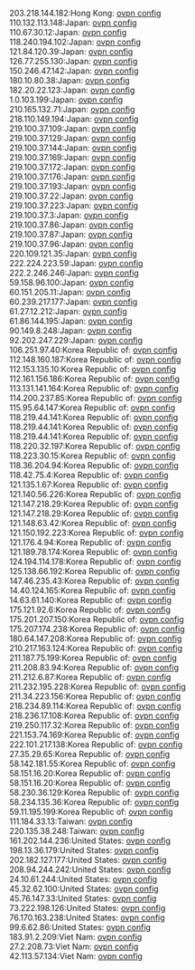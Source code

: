 203.218.144.182:Hong Kong: [ovpn config](vpn/203_218_144_182.ovpn)  
110.132.113.148:Japan: [ovpn config](vpn/110_132_113_148.ovpn)  
110.67.30.12:Japan: [ovpn config](vpn/110_67_30_12.ovpn)  
118.240.194.102:Japan: [ovpn config](vpn/118_240_194_102.ovpn)  
121.84.120.39:Japan: [ovpn config](vpn/121_84_120_39.ovpn)  
126.77.255.130:Japan: [ovpn config](vpn/126_77_255_130.ovpn)  
150.246.47.142:Japan: [ovpn config](vpn/150_246_47_142.ovpn)  
180.10.80.38:Japan: [ovpn config](vpn/180_10_80_38.ovpn)  
182.20.22.123:Japan: [ovpn config](vpn/182_20_22_123.ovpn)  
1.0.103.199:Japan: [ovpn config](vpn/1_0_103_199.ovpn)  
210.165.132.71:Japan: [ovpn config](vpn/210_165_132_71.ovpn)  
218.110.149.194:Japan: [ovpn config](vpn/218_110_149_194.ovpn)  
219.100.37.109:Japan: [ovpn config](vpn/219_100_37_109.ovpn)  
219.100.37.129:Japan: [ovpn config](vpn/219_100_37_129.ovpn)  
219.100.37.144:Japan: [ovpn config](vpn/219_100_37_144.ovpn)  
219.100.37.169:Japan: [ovpn config](vpn/219_100_37_169.ovpn)  
219.100.37.172:Japan: [ovpn config](vpn/219_100_37_172.ovpn)  
219.100.37.176:Japan: [ovpn config](vpn/219_100_37_176.ovpn)  
219.100.37.193:Japan: [ovpn config](vpn/219_100_37_193.ovpn)  
219.100.37.22:Japan: [ovpn config](vpn/219_100_37_22.ovpn)  
219.100.37.223:Japan: [ovpn config](vpn/219_100_37_223.ovpn)  
219.100.37.3:Japan: [ovpn config](vpn/219_100_37_3.ovpn)  
219.100.37.86:Japan: [ovpn config](vpn/219_100_37_86.ovpn)  
219.100.37.87:Japan: [ovpn config](vpn/219_100_37_87.ovpn)  
219.100.37.96:Japan: [ovpn config](vpn/219_100_37_96.ovpn)  
220.109.121.35:Japan: [ovpn config](vpn/220_109_121_35.ovpn)  
222.224.223.59:Japan: [ovpn config](vpn/222_224_223_59.ovpn)  
222.2.246.246:Japan: [ovpn config](vpn/222_2_246_246.ovpn)  
59.158.96.100:Japan: [ovpn config](vpn/59_158_96_100.ovpn)  
60.151.205.11:Japan: [ovpn config](vpn/60_151_205_11.ovpn)  
60.239.217.177:Japan: [ovpn config](vpn/60_239_217_177.ovpn)  
61.27.12.212:Japan: [ovpn config](vpn/61_27_12_212.ovpn)  
61.86.144.195:Japan: [ovpn config](vpn/61_86_144_195.ovpn)  
90.149.8.248:Japan: [ovpn config](vpn/90_149_8_248.ovpn)  
92.202.247.229:Japan: [ovpn config](vpn/92_202_247_229.ovpn)  
106.251.97.40:Korea Republic of: [ovpn config](vpn/106_251_97_40.ovpn)  
112.148.160.187:Korea Republic of: [ovpn config](vpn/112_148_160_187.ovpn)  
112.153.135.10:Korea Republic of: [ovpn config](vpn/112_153_135_10.ovpn)  
112.161.156.186:Korea Republic of: [ovpn config](vpn/112_161_156_186.ovpn)  
113.131.141.164:Korea Republic of: [ovpn config](vpn/113_131_141_164.ovpn)  
114.200.237.85:Korea Republic of: [ovpn config](vpn/114_200_237_85.ovpn)  
115.95.64.147:Korea Republic of: [ovpn config](vpn/115_95_64_147.ovpn)  
118.219.44.141:Korea Republic of: [ovpn config](vpn/118_219_44_141.ovpn)  
118.219.44.141:Korea Republic of: [ovpn config](vpn/118_219_44_141.ovpn)  
118.219.44.141:Korea Republic of: [ovpn config](vpn/118_219_44_141.ovpn)  
118.220.32.197:Korea Republic of: [ovpn config](vpn/118_220_32_197.ovpn)  
118.223.30.15:Korea Republic of: [ovpn config](vpn/118_223_30_15.ovpn)  
118.36.204.94:Korea Republic of: [ovpn config](vpn/118_36_204_94.ovpn)  
118.42.75.4:Korea Republic of: [ovpn config](vpn/118_42_75_4.ovpn)  
121.135.1.67:Korea Republic of: [ovpn config](vpn/121_135_1_67.ovpn)  
121.140.56.226:Korea Republic of: [ovpn config](vpn/121_140_56_226.ovpn)  
121.147.218.29:Korea Republic of: [ovpn config](vpn/121_147_218_29.ovpn)  
121.147.218.29:Korea Republic of: [ovpn config](vpn/121_147_218_29.ovpn)  
121.148.63.42:Korea Republic of: [ovpn config](vpn/121_148_63_42.ovpn)  
121.150.192.223:Korea Republic of: [ovpn config](vpn/121_150_192_223.ovpn)  
121.176.4.94:Korea Republic of: [ovpn config](vpn/121_176_4_94.ovpn)  
121.189.78.174:Korea Republic of: [ovpn config](vpn/121_189_78_174.ovpn)  
124.194.114.178:Korea Republic of: [ovpn config](vpn/124_194_114_178.ovpn)  
125.138.66.192:Korea Republic of: [ovpn config](vpn/125_138_66_192.ovpn)  
147.46.235.43:Korea Republic of: [ovpn config](vpn/147_46_235_43.ovpn)  
14.40.124.165:Korea Republic of: [ovpn config](vpn/14_40_124_165.ovpn)  
14.63.61.140:Korea Republic of: [ovpn config](vpn/14_63_61_140.ovpn)  
175.121.92.6:Korea Republic of: [ovpn config](vpn/175_121_92_6.ovpn)  
175.201.207.150:Korea Republic of: [ovpn config](vpn/175_201_207_150.ovpn)  
175.207.174.238:Korea Republic of: [ovpn config](vpn/175_207_174_238.ovpn)  
180.64.147.208:Korea Republic of: [ovpn config](vpn/180_64_147_208.ovpn)  
210.217.163.124:Korea Republic of: [ovpn config](vpn/210_217_163_124.ovpn)  
211.187.75.199:Korea Republic of: [ovpn config](vpn/211_187_75_199.ovpn)  
211.208.83.94:Korea Republic of: [ovpn config](vpn/211_208_83_94.ovpn)  
211.212.6.87:Korea Republic of: [ovpn config](vpn/211_212_6_87.ovpn)  
211.232.195.228:Korea Republic of: [ovpn config](vpn/211_232_195_228.ovpn)  
211.34.223.156:Korea Republic of: [ovpn config](vpn/211_34_223_156.ovpn)  
218.234.89.114:Korea Republic of: [ovpn config](vpn/218_234_89_114.ovpn)  
218.236.17.108:Korea Republic of: [ovpn config](vpn/218_236_17_108.ovpn)  
219.250.117.32:Korea Republic of: [ovpn config](vpn/219_250_117_32.ovpn)  
221.153.74.169:Korea Republic of: [ovpn config](vpn/221_153_74_169.ovpn)  
222.101.217.138:Korea Republic of: [ovpn config](vpn/222_101_217_138.ovpn)  
27.35.29.65:Korea Republic of: [ovpn config](vpn/27_35_29_65.ovpn)  
58.142.181.55:Korea Republic of: [ovpn config](vpn/58_142_181_55.ovpn)  
58.151.16.20:Korea Republic of: [ovpn config](vpn/58_151_16_20.ovpn)  
58.151.16.20:Korea Republic of: [ovpn config](vpn/58_151_16_20.ovpn)  
58.230.36.129:Korea Republic of: [ovpn config](vpn/58_230_36_129.ovpn)  
58.234.135.36:Korea Republic of: [ovpn config](vpn/58_234_135_36.ovpn)  
59.11.195.199:Korea Republic of: [ovpn config](vpn/59_11_195_199.ovpn)  
111.184.33.13:Taiwan: [ovpn config](vpn/111_184_33_13.ovpn)  
220.135.38.248:Taiwan: [ovpn config](vpn/220_135_38_248.ovpn)  
161.202.144.236:United States: [ovpn config](vpn/161_202_144_236.ovpn)  
198.13.36.179:United States: [ovpn config](vpn/198_13_36_179.ovpn)  
202.182.127.177:United States: [ovpn config](vpn/202_182_127_177.ovpn)  
208.94.244.242:United States: [ovpn config](vpn/208_94_244_242.ovpn)  
24.10.61.244:United States: [ovpn config](vpn/24_10_61_244.ovpn)  
45.32.62.100:United States: [ovpn config](vpn/45_32_62_100.ovpn)  
45.76.147.33:United States: [ovpn config](vpn/45_76_147_33.ovpn)  
73.222.198.126:United States: [ovpn config](vpn/73_222_198_126.ovpn)  
76.170.163.238:United States: [ovpn config](vpn/76_170_163_238.ovpn)  
99.6.62.86:United States: [ovpn config](vpn/99_6_62_86.ovpn)  
183.91.2.209:Viet Nam: [ovpn config](vpn/183_91_2_209.ovpn)  
27.2.208.73:Viet Nam: [ovpn config](vpn/27_2_208_73.ovpn)  
42.113.57.134:Viet Nam: [ovpn config](vpn/42_113_57_134.ovpn)  
